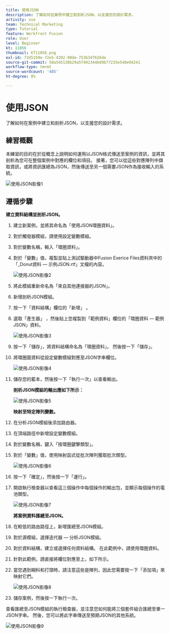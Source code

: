 ```yaml
---
title: 使用JSON
description: 了解如何在案例中建立和剖析JSON，以支援您的設計需求。
activity: use
team: Technical Marketing
type: Tutorial
feature: Workfront Fusion
role: User
level: Beginner
kt: 11056
thumbnail: KT11056.png
exl-id: 72d5159e-72e5-4202-90de-753b3d7626de
source-git-commit: 58a545120b29a5f492344b89b77235e548e94241
workflow-type: tm+mt
source-wordcount: '485'
ht-degree: 0%

---
```


# 使用JSON

了解如何在案例中建立和剖析JSON，以支援您的設計需求。

## 練習概觀

本練習的目的在於從概念上說明如何運用以JSON格式傳送至案例的資訊，並將其剖析為您可在整個案例中對應的欄位和項目。 接著，您可以從這些對應陣列中擷取資訊，或將資訊匯總為JSON，然後傳送至另一個需要JSON作為接收輸入的系統。

![使用JSON影像1](../12-exercises/assets/working-with-json-walkthrough-1.png)

## 遵循步驟

**建立資料結構並剖析JSON。**

1. 建立新案例，並將其命名為「使用JSON環圈資料」。
1. 對於觸發器模組，請使用設定變數模組。
1. 對於變數名稱，輸入「環圈資料」。
1. 對於「變數」值，複製並貼上測試驅動器中Fusion Exerice Files資料夾中的「_Donut資料 — 示例JSON.rtf」文檔的內容。

   ![使用JSON影像2](../12-exercises/assets/working-with-json-walkthrough-2.png)

1. 將此模組重新命名為「來自其他連接器的JSON」。
1. 新增剖析JSON模組。
1. 按一下「資料結構」欄位的「新增」 。
1. 選取「產生器」 ，然後貼上您複製到「範例資料」欄位的「環圈資料 — 範例JSON」資料。

   ![使用JSON影像3](../12-exercises/assets/working-with-json-walkthrough-3.png)

1. 按一下「儲存」，將資料結構命名為「環圈資料」。 然後按一下「儲存」。
1. 將環圈圖資料從設定變數模組對應至JSON字串欄位。

   ![使用JSON影像4](../12-exercises/assets/working-with-json-walkthrough-4.png)

1. 儲存您的藍本，然後按一下「執行一次」以查看輸出。

   **剖析JSON模組的輸出應如下所示：**

   ![使用JSON影像5](../12-exercises/assets/working-with-json-walkthrough-5.png)

   **映射至特定陣列變數。**

1. 在分析JSON模組後添加路由器。
1. 在頂端路徑中新增設定變數模組。
1. 對於變數名稱，鍵入「按環圈鍵擊類型」。
1. 對於「變數」值，使用映射函式從批次陣列獲取批次類型。

   ![使用JSON影像6](../12-exercises/assets/working-with-json-walkthrough-6.png)

1. 按一下「確定」，然後按一下「運行」。
1. 開啟執行檢查器以查看這三個操作中每個操作的輸出包，並顯示每個操作的電池類型。

   ![使用JSON影像7](../12-exercises/assets/working-with-json-walkthrough-7.png)

   **將案例資料匯總至JSON。**

1. 在較低的路由路徑上，新增匯總至JSON模組。
1. 對於源模組，選擇迭代器 — 分析JSON模組。
1. 對於資料結構，建立或選擇任何資料結構。 在此範例中，請使用環圈資料。
1. 針對此範例，請直接將欄位對應至上，如下所示。
1. 當您遇到糊料和打頭時，請注意這些是陣列，因此您需要按一下「添加項」來映射它們。

   ![使用JSON影像8](../12-exercises/assets/working-with-json-walkthrough-8.png)

1. 儲存案例，然後按一下執行一次。

查看匯總至JSON模組的執行檢查器，並注意您如何能將三個套件組合匯總至單一JSON字串。 然後，您可以將此字串傳送至預期JSON的其他系統。

![使用JSON影像9](../12-exercises/assets/working-with-json-walkthrough-9.png)

